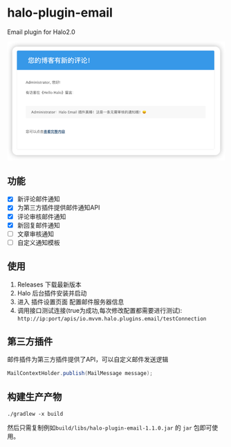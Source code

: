 # halo-plugin-email

Email plugin for Halo2.0

![img.png](doc/images/无需审核模板.png)

## 功能

- [x] 新评论邮件通知
- [x] 为第三方插件提供邮件通知API
- [x] 评论审核邮件通知
- [x] 新回复邮件通知
- [ ] 文章审核通知
- [ ] 自定义通知模板

## 使用

1. Releases 下载最新版本
2. Halo 后台插件安装并启动
3. 进入 插件设置页面 配置邮件服务器信息
4. 调用接口测试连接(true为成功,每次修改配置都需要进行测试): `http://ip:port/apis/io.mvvm.halo.plugins.email/testConnection`

## 第三方插件

邮件插件为第三方插件提供了API，可以自定义邮件发送逻辑

```java
MailContextHolder.publish(MailMessage message);
```

## 构建生产产物

```
./gradlew -x build
```
然后只需复制例如`build/libs/halo-plugin-email-1.1.0.jar` 的 `jar` 包即可使用。
